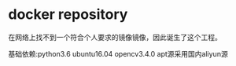 # docker repository

在网络上找不到一个符合个人要求的镜像镜像，因此诞生了这个工程。

基础依赖:python3.6 ubuntu16.04 opencv3.4.0
apt源采用国内aliyun源
